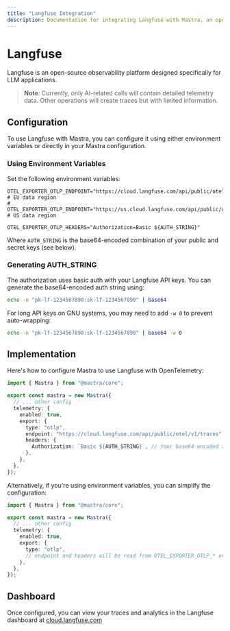```yaml
---
title: "Langfuse Integration"
description: Documentation for integrating Langfuse with Mastra, an open-source observability platform for LLM applications.
---
```


# Langfuse

Langfuse is an open-source observability platform designed specifically for LLM applications.

> **Note**: Currently, only AI-related calls will contain detailed telemetry data. Other operations will create traces but with limited information.

## Configuration

To use Langfuse with Mastra, you can configure it using either environment variables or directly in your Mastra configuration.

### Using Environment Variables

Set the following environment variables:

```env
OTEL_EXPORTER_OTLP_ENDPOINT="https://cloud.langfuse.com/api/public/otel/v1/traces" # EU data region
# OTEL_EXPORTER_OTLP_ENDPOINT="https://us.cloud.langfuse.com/api/public/otel/v1/traces" # US data region

OTEL_EXPORTER_OTLP_HEADERS="Authorization=Basic ${AUTH_STRING}"
```

Where `AUTH_STRING` is the base64-encoded combination of your public and secret keys (see below).

### Generating AUTH_STRING

The authorization uses basic auth with your Langfuse API keys. You can generate the base64-encoded auth string using:

```bash
echo -n "pk-lf-1234567890:sk-lf-1234567890" | base64
```

For long API keys on GNU systems, you may need to add `-w 0` to prevent auto-wrapping:

```bash
echo -n "pk-lf-1234567890:sk-lf-1234567890" | base64 -w 0
```

## Implementation

Here's how to configure Mastra to use Langfuse with OpenTelemetry:

```typescript
import { Mastra } from "@mastra/core";

export const mastra = new Mastra({
  // ... other config
  telemetry: {
    enabled: true,
    export: {
      type: "otlp",
      endpoint: "https://cloud.langfuse.com/api/public/otel/v1/traces", // or your preferred endpoint
      headers: {
        Authorization: `Basic ${AUTH_STRING}`, // Your base64-encoded auth string
      },
    },
  },
});
```

Alternatively, if you're using environment variables, you can simplify the configuration:

```typescript
import { Mastra } from "@mastra/core";

export const mastra = new Mastra({
  // ... other config
  telemetry: {
    enabled: true,
    export: {
      type: "otlp",
      // endpoint and headers will be read from OTEL_EXPORTER_OTLP_* env vars
    },
  },
});
```

## Dashboard

Once configured, you can view your traces and analytics in the Langfuse dashboard at [cloud.langfuse.com](https://cloud.langfuse.com)
